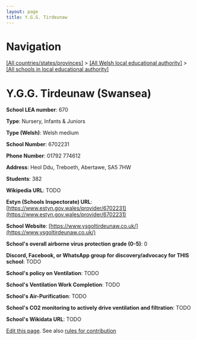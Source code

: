 ```yaml
---
layout: page
title: Y.G.G. Tirdeunaw
---
```

# Navigation

[[All countries/states/provinces]](../../..) > [[All Welsh local educational authority]](../..) > [[All schools in local educational authority]](..)

# Y.G.G. Tirdeunaw (Swansea)

**School LEA number**: 670

**Type**: Nursery, Infants & Juniors

**Type (Welsh)**: Welsh medium

**School Number**: 6702231

**Phone Number**: 01792 774612

**Address**: Heol Ddu, Treboeth, Abertawe, SA5 7HW

**Students**: 382

**Wikipedia URL**: TODO

**Estyn (Schools Inspectorate) URL**: [https://www.estyn.gov.wales/provider/6702231](https://www.estyn.gov.wales/provider/6702231)

**School Website**: [https://www.ysgoltirdeunaw.co.uk/](https://www.ysgoltirdeunaw.co.uk/)

**School's overall airborne virus protection grade (0-5)**: 0

**Discord, Facebook, or WhatsApp group for discovery/advocacy for THIS school**: TODO

**School's policy on Ventilation**: TODO

**School's Ventilation Work Completion**: TODO

**School's Air-Purification**: TODO

**School's CO2 monitoring to actively drive ventilation and filtration**: TODO

**School's Wikidata URL**: TODO




[Edit this page](https://github.com/VentilationProject/Wales/edit/prif/./Swansea/Y.G.G._Tirdeunaw.md). See also [rules for contribution](../../../contribution-rules/)